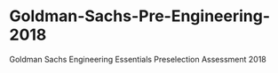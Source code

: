 # Goldman-Sachs-Pre-Engineering-2018
Goldman Sachs Engineering Essentials Preselection Assessment 2018
